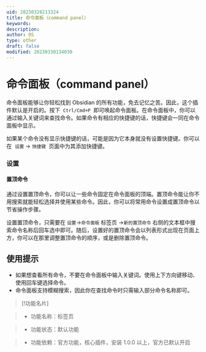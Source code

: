```yaml
---
uid: 20230328213324
title: 命令面板（command panel）
keywords: 
description: 
author: OS
type: other
draft: false
modified: 20230330134030
---
```


# 命令面板（command panel）

命令面板能够让你轻松找到 Obsidian 的所有功能，免去记忆之苦。因此，这个插件默认是开启的。按下  `Ctrl/Cmd+P`  即可唤起命令面板。在命令面板中，你可以通过输入关键词来查找命令。如果命令有相应的快捷键的话，快捷键会一同在命令面板中显示。

如果某个命令没有显示快捷键的话，可能是因为它本身就没有设置快捷键。你可以在  `设置` -> `快捷键`  页面中为其添加快捷键。

### 设置

#### 置顶命令

通过设置置顶命令，你可以让一些命令固定在命令面板的顶端。置顶命令能让你不用搜索就能轻松选择并使用某些命令。因此，你可以将常用命令设置成置顶命令以节省操作步骤。

设置置顶命令，只需要在 `设置`->`命令面板` 标签页 ->`新的置顶命令` 右侧的文本框中搜索命令名称后回车选中即可。随后，设置好的置顶命令会以列表形式出现在页面上方，你可以在那里调整置顶命令的顺序，或是删除置顶命令。

## 使用提示

- 如果想查看所有命令，不要在命令面板中输入关键词。使用上下方向键移动、使用回车键选择命令。
- 命令面板支持模糊搜索，因此你在查找命令时只需输入部分命令名称即可。

> [!功能名片]

> - 功能名称：标签页

> - 功能状态：默认功能

> - 功能依赖：官方功能，核心插件，安装 1.0.0 以上，官方已默认开启
